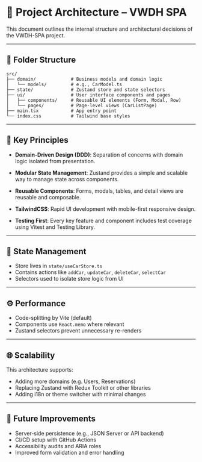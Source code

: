 # 🧱 Project Architecture – VWDH SPA

This document outlines the internal structure and architectural decisions of the VWDH-SPA project.

---

## 📁 Folder Structure

```
src/
├── domain/             # Business models and domain logic
│   └── models/         # e.g., CarModel.ts
├── state/              # Zustand store and state selectors
├── ui/                 # User interface components and pages
│   ├── components/     # Reusable UI elements (Form, Modal, Row)
│   └── pages/          # Page-level views (CarListPage)
├── main.tsx            # App entry point
└── index.css           # Tailwind base styles
```

---

## 🧠 Key Principles

- **Domain-Driven Design (DDD)**:
  Separation of concerns with domain logic isolated from presentation.

- **Modular State Management**:
  Zustand provides a simple and scalable way to manage state across components.

- **Reusable Components**:
  Forms, modals, tables, and detail views are reusable and composable.

- **TailwindCSS**:
  Rapid UI development with mobile-first responsive design.

- **Testing First**:
  Every key feature and component includes test coverage using Vitest and Testing Library.

---

## 🧩 State Management

- Store lives in `state/useCarStore.ts`
- Contains actions like `addCar`, `updateCar`, `deleteCar`, `selectCar`
- Selectors used to isolate store logic from UI

---

## ⚙️ Performance

- Code-splitting by Vite (default)
- Components use `React.memo` where relevant
- Zustand selectors prevent unnecessary re-renders

---

## 🌐 Scalability

This architecture supports:

- Adding more domains (e.g. Users, Reservations)
- Replacing Zustand with Redux Toolkit or other libraries
- Adding i18n or theme switcher with minimal changes

---

## 📌 Future Improvements

- Server-side persistence (e.g., JSON Server or API backend)
- CI/CD setup with GitHub Actions
- Accessibility audits and ARIA roles
- Improved form validation and error handling

